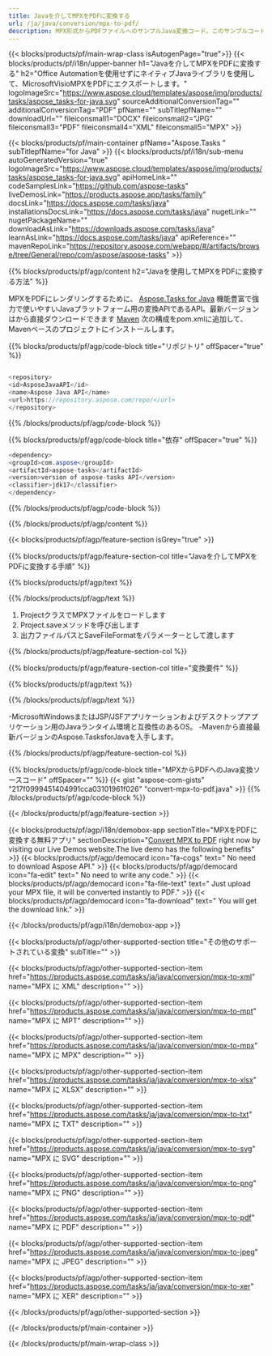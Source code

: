 ```yaml
---
title: Javaを介してMPXをPDFに変換する 
url: /ja/java/conversion/mpx-to-pdf/ 
description: MPX形式からPDFファイルへのサンプルJava変換コード。このサンプルコードを使用して、WebまたはデスクトップJavaベースのアプリケーション内でMPXをPDFに変換します。
---
```


{{< blocks/products/pf/main-wrap-class isAutogenPage="true">}}
{{< blocks/products/pf/i18n/upper-banner h1="Javaを介してMPXをPDFに変換する" h2="Office Automationを使用せずにネイティブJavaライブラリを使用して、MicrosoftVisioMPXをPDFにエクスポートします。" logoImageSrc="https://www.aspose.cloud/templates/aspose/img/products/tasks/aspose_tasks-for-java.svg" sourceAdditionalConversionTag="" additionalConversionTag="PDF" pfName="" subTitlepfName="" downloadUrl="" fileiconsmall1="DOCX" fileiconsmall2="JPG" fileiconsmall3="PDF" fileiconsmall4="XML" fileiconsmall5="MPX" >}}

{{< blocks/products/pf/main-container pfName="Aspose.Tasks " subTitlepfName="for Java" >}}
{{< blocks/products/pf/i18n/sub-menu autoGeneratedVersion="true" logoImageSrc="https://www.aspose.cloud/templates/aspose/img/products/tasks/aspose_tasks-for-java.svg" apiHomeLink="" codeSamplesLink="https://github.com/aspose-tasks" liveDemosLink="https://products.aspose.app/tasks/family" docsLink="https://docs.aspose.com/tasks/java" installationsDocsLink="https://docs.aspose.com/tasks/java" nugetLink="" nugetPackageName="" downloadAsLink="https://downloads.aspose.com/tasks/java" learnAsLink="https://docs.aspose.com/tasks/java" apiReference="" mavenRepoLink="https://repository.aspose.com/webapp/#/artifacts/browse/tree/General/repo/com/aspose/aspose-tasks" >}}

{{% blocks/products/pf/agp/content h2="Javaを使用してMPXをPDFに変換する方法" %}}

MPXをPDFにレンダリングするために、
 [Aspose.Tasks for Java](https://products.aspose.com/tasks/java)
 機能豊富で強力で使いやすいJavaプラットフォーム用の変換APIであるAPI。最新バージョンはから直接ダウンロードできます
 [Maven](https://repository.aspose.com/webapp/#/artifacts/browse/tree/General/repo/com/aspose/aspose-tasks)
 次の構成をpom.xmlに追加して、Mavenベースのプロジェクトにインストールします。

{{% blocks/products/pf/agp/code-block title="リポジトリ" offSpacer="true" %}}

```cs

<repository>
<id>AsposeJavaAPI</id>
<name>Aspose Java API</name>
<url>https://repository.aspose.com/repo/</url>
</repository>

```

{{% /blocks/products/pf/agp/code-block %}}

{{% blocks/products/pf/agp/code-block title="依存" offSpacer="true" %}}

```cs
<dependency>
<groupId>com.aspose</groupId>
<artifactId>aspose-tasks</artifactId>
<version>version of aspose-tasks API</version>
<classifier>jdk17</classifier>
</dependency>

```

{{% /blocks/products/pf/agp/code-block %}}

{{% /blocks/products/pf/agp/content %}}

{{< blocks/products/pf/agp/feature-section isGrey="true" >}}

{{% blocks/products/pf/agp/feature-section-col title="Javaを介してMPXをPDFに変換する手順" %}}

{{% blocks/products/pf/agp/text %}}

{{% /blocks/products/pf/agp/text %}}

1. ProjectクラスでMPXファイルをロードします
1. Project.saveメソッドを呼び出します
1. 出力ファイルパスとSaveFileFormatをパラメーターとして渡します

{{% /blocks/products/pf/agp/feature-section-col %}}

{{% blocks/products/pf/agp/feature-section-col title="変換要件" %}}

{{% blocks/products/pf/agp/text %}}

{{% /blocks/products/pf/agp/text %}}

-MicrosoftWindowsまたはJSP/JSFアプリケーションおよびデスクトップアプリケーション用のJavaランタイム環境と互換性のあるOS。
-Mavenから直接最新バージョンのAspose.TasksforJavaを入手します。

{{% /blocks/products/pf/agp/feature-section-col %}}

{{% blocks/products/pf/agp/code-block title="MPXからPDFへのJava変換ソースコード" offSpacer="" %}}
{{< gist "aspose-com-gists" "217f0999451404991cca03101961f026" "convert-mpx-to-pdf.java" >}}
{{% /blocks/products/pf/agp/code-block %}}

{{< /blocks/products/pf/agp/feature-section >}}

<!-- aboutfile Starts -->

{{< blocks/products/pf/agp/i18n/demobox-app sectionTitle="MPXをPDFに変換する無料アプリ" sectionDescription="[Convert MPX to PDF](https://products.aspose.app/tasks/conversion/mpx-to-pdf) right now by visiting our Live Demos website.The live demo has the following benefits" >}}
        {{< blocks/products/pf/agp/democard icon="fa-cogs" text=" No need to download Aspose API." >}}
        {{< blocks/products/pf/agp/democard icon="fa-edit" text=" No need to write any code." >}}
        {{< blocks/products/pf/agp/democard icon="fa-file-text" text=" Just upload your MPX file, it will be converted instantly to PDF." >}}
        {{< blocks/products/pf/agp/democard icon="fa-download" text=" You will get the download link." >}}

{{< /blocks/products/pf/agp/i18n/demobox-app >}}

<!-- aboutfile Ends -->

{{< blocks/products/pf/agp/other-supported-section title="その他のサポートされている変換" subTitle="" >}}

{{< blocks/products/pf/agp/other-supported-section-item href="https://products.aspose.com/tasks/ja/java/conversion/mpx-to-xml" name="MPX に XML" description="" >}}

{{< blocks/products/pf/agp/other-supported-section-item href="https://products.aspose.com/tasks/ja/java/conversion/mpx-to-mpt" name="MPX に MPT" description="" >}}

{{< blocks/products/pf/agp/other-supported-section-item href="https://products.aspose.com/tasks/ja/java/conversion/mpx-to-mpx" name="MPX に MPX" description="" >}}

{{< blocks/products/pf/agp/other-supported-section-item href="https://products.aspose.com/tasks/ja/java/conversion/mpx-to-xlsx" name="MPX に XLSX" description="" >}}

{{< blocks/products/pf/agp/other-supported-section-item href="https://products.aspose.com/tasks/ja/java/conversion/mpx-to-txt" name="MPX に TXT" description="" >}}

{{< blocks/products/pf/agp/other-supported-section-item href="https://products.aspose.com/tasks/ja/java/conversion/mpx-to-svg" name="MPX に SVG" description="" >}}

{{< blocks/products/pf/agp/other-supported-section-item href="https://products.aspose.com/tasks/ja/java/conversion/mpx-to-png" name="MPX に PNG" description="" >}}

{{< blocks/products/pf/agp/other-supported-section-item href="https://products.aspose.com/tasks/ja/java/conversion/mpx-to-pdf" name="MPX に PDF" description="" >}}

{{< blocks/products/pf/agp/other-supported-section-item href="https://products.aspose.com/tasks/ja/java/conversion/mpx-to-jpeg" name="MPX に JPEG" description="" >}}

{{< blocks/products/pf/agp/other-supported-section-item href="https://products.aspose.com/tasks/ja/java/conversion/mpx-to-xer" name="MPX に XER" description="" >}}



{{< /blocks/products/pf/agp/other-supported-section >}}

{{< /blocks/products/pf/main-container >}}
    
{{< /blocks/products/pf/main-wrap-class >}}